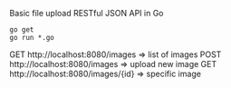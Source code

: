 Basic file upload RESTful JSON API in Go

```
go get
go run *.go
```

GET  http://localhost:8080/images => list of images
POST http://localhost:8080/images => upload new image
GET  http://localhost:8080/images/{id} => specific image
